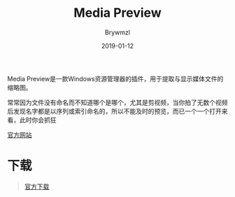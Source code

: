 ﻿---
layout:     post
title:      Media Preview
date:       2019-01-12
author:     Brywmzl
tags: [缩略图]
categories: [系统工具]
---
Media Preview是一款Windows资源管理器的插件，用于提取与显示媒体文件的缩略图。

<!--more-->

常常因为文件没有命名而不知道哪个是哪个，尤其是剪视频，当你拍了无数个视频后发现名字都是以序列或索引命名的，所以不能及时的预览，而已一个一个打开来看，此时你会抓狂

[官方网站](http://www.babelsoft.net)

# 下载
> [官方下载](http://www.babelsoft.net/products/mediapreview.htm#download)
